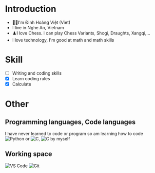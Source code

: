 # Introduction
- 👨‍💻I'm Đinh Hoàng Việt (Viet)
- I live in Nghe An, Vietnam
- ♟️I love Chess. I can play Chess Variants, Shogi, Draughts, Xangqi,...
- I love technology, I'm good at math and math skills
# Skill
- [ ] Writing and coding skills
- [x] Learn coding rules
- [x] Calculate
# Other
## Programming languages, Code languages
I have never learned to code or program so am learning how to code ![Python](https://img.shields.io/badge/-Python-3776AB?logo=python&logoColor=ffffff) or ![C](https://img.shields.io/badge/-C-A8B9CC?&logo=C&logoColor=000000), ![C](https://img.shields.io/badge/-C-A8B9CC?&logo=C&logoColor=000000) by myself
## Working space
![VS Code](https://img.shields.io/badge/VSCode-%23007ACC?logo=Visual-studio-code)
![Git](https://img.shields.io/badge/-Git-%23F05032?logo=git&logoColor=%23ffffff)


<!---
M-DinhHoangViet/M-DinhHoangViet is a ✨ special ✨ repository because its `README.md` (this file) appears on your GitHub profile.
You can click the Preview link to take a look at your changes.
--->
